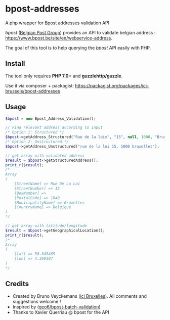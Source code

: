 # bpost-addresses
A php wrapper for Bpost addresses validation API

*bpost* ([Belgian Post Group](https://www.bpost.be/)) provides an API to validate belgian address : <https://www.bpost.be/site/en/webservice-address>.

The goal of this tool is to help querying the *bpost* API easily with PHP.

## Install

The tool only requires **PHP 7.0+** and **guzzlehttp/guzzle**.

Use it via composer + packagist: https://packagist.org/packages/ici-brussels/bpost-addresses

## Usage

```php
$bpost = new Bpost_Address_Validation();

// Find relevant address according to input
/* Option 1: Structured */
$bpost->getAddress_Structured("Rue de la loix", "15", null, 1000, "Bruxelles");
/* Option 2: Unstructured */
$bpost->getAddress_Unstructured("rue de la loi 15, 1000 bruxelles");

// get array with validated address
$result = $bpost->getStructuredAddress();
print_r($result);
/*
Array
(
    [StreetName] => Rue De La Loi
    [StreetNumber] => 15
    [BoxNumber] => 
    [PostalCode] => 1040
    [MunicipalityName] => Bruxelles
    [CountryName] => Belgique
)
*/

// get array with latitude/longitude
$result = $bpost->getGeographicalLocation();
print_r($result);
/*
Array
(
    [lat] => 50.845465
    [lon] => 4.369107
)
*/
```

## Credits ##
- Created by Bruno Veyckemans ([ici Bruxelles](https://ici.brussels/)). All comments and suggestions welcome !
- Inspired by ([geo6/bpost-batch-validation](https://github.com/geo6/bpost-batch-validation))
- Thanks to Xavier Querriau @ bpost for the API
